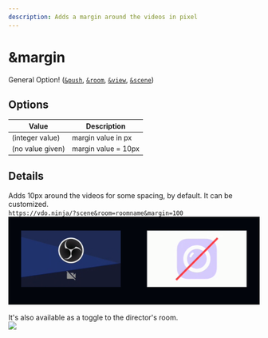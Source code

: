 ```yaml
---
description: Adds a margin around the videos in pixel
---
```


# \&margin

General Option! ([`&push`](../../source-settings/push.md), [`&room`](../../general-settings/room.md), [`&view`](../view-parameters/view.md), [`&scene`](../view-parameters/scene.md))

## Options

| Value            | Description         |
| ---------------- | ------------------- |
| (integer value)  | margin value in px  |
| (no value given) | margin value = 10px |

## Details

Adds 10px around the videos for some spacing, by default. It can be customized.\
`https://vdo.ninja/?scene&room=roomname&margin=100`\
![](<../../.gitbook/assets/image (6).png>)

It's also available as a toggle to the director's room.\
![](<../../.gitbook/assets/image (125).png>)
